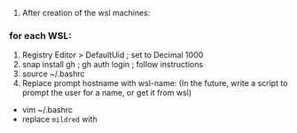 1. After creation of the wsl machines:

### for each WSL: 

1. Registry Editor > DefaultUid ; set to Decimal 1000 
2. snap install gh ; gh auth login ; follow instructions 
3. source ~/.bashrc 
4. Replace prompt hostname with wsl-name: (In the future, write a script to prompt the user for a name, or get it from wsl) 
  - vim ~/.bashrc
  - replace `mildred` with *<distribution name>*

